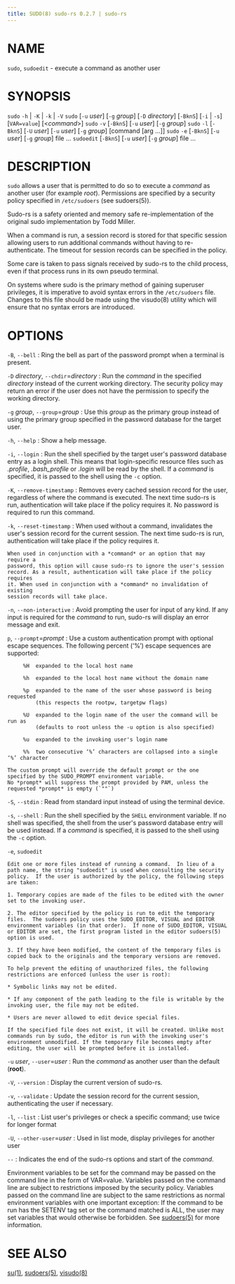 ```yaml
---
title: SUDO(8) sudo-rs 0.2.7 | sudo-rs
---
```


# NAME

`sudo`, `sudoedit` - execute a command as another user

# SYNOPSIS

`sudo` `-h` | `-K` | `-k` | `-V`
`sudo` [`-u` *user*] [`-g` *group*] [`-D` *directory*] [`-BknS`] [`-i` | `-s`] [`VAR=value`] [<*command*>]
`sudo` `-v` [`-BknS`] [`-u` *user*]  [`-g` *group*]
`sudo` `-l` [`-BknS`] [`-U` *user*] [`-u` *user*]  [`-g` *group*] [command [arg ...]]
`sudo` `-e` [`-BknS`] [`-u` *user*] [`-g` *group*] file ...
`sudoedit` [`-BknS`] [`-u` *user*] [`-g` *group*] file ...


# DESCRIPTION

`sudo` allows a user that is permitted to do so to execute a *command* as
another user (for example *root*). Permissions are specified by a security
policy specified in `/etc/sudoers` (see sudoers(5)).

Sudo-rs is a safety oriented and memory safe re-implementation of the original
sudo implementation by Todd Miller.

When a command is run, a session record is stored for that specific session
allowing users to run additional commands without having to re-authenticate. The
timeout for session records can be specified in the policy.

Some care is taken to pass signals received by sudo-rs to the child process,
even if that process runs in its own pseudo terminal.

On systems where sudo is the primary method of gaining superuser privileges, it is
imperative to avoid syntax errors in the `/etc/sudoers` file. Changes to this file
should be made using the visudo(8) utility which will ensure that no syntax errors
are introduced.

# OPTIONS

`-B`, `--bell`
: Ring the bell as part of the password prompt when a terminal is present.

`-D` *directory*, `--chdir`=*directory*
:   Run the *command* in the specified *directory* instead of the current
    working directory. The security policy may return an error if the user does
    not have the permission to specify the working directory.

`-g` *group*, `--group`=*group*
:   Use this *group* as the primary group instead of using the primary group
    specified in the password database for the target user.

`-h`, `--help`
:   Show a help message.

`-i`, `--login`
:   Run the shell specified by the target user's password database entry as a
    login shell. This means that login-specific resource files such as
    *.profile*, *.bash_profile* or *.login* will be read by the shell. If a
    *command* is specified, it is passed to the shell using the `-c` option.

`-K`, `--remove-timestamp`
:   Removes every cached session record for the user, regardless of where the
    command is executed. The next time sudo-rs is run, authentication will take
    place if the policy requires it. No password is required to run this
    command.

`-k`, `--reset-timestamp`
:   When used without a command, invalidates the user's session record for
    the current session. The next time sudo-rs is run, authentication will take
    place if the policy requires it.

    When used in conjunction with a *command* or an option that may require a
    password, this option will cause sudo-rs to ignore the user's session
    record. As a result, authentication will take place if the policy requires
    it. When used in conjunction with a *command* no invalidation of existing
    session records will take place.

`-n`, `--non-interactive`
:   Avoid prompting the user for input of any kind. If any input is required for
    the *command* to run, sudo-rs will display an error message and exit.

`p`, `--prompt`=*prompt*
:   Use a custom authentication prompt with optional escape sequences. The
    following percent (‘%’) escape sequences are supported:

         %H  expanded to the local host name

         %h  expanded to the local host name without the domain name

         %p  expanded to the name of the user whose password is being requested
             (this respects the rootpw, targetpw flags)

         %U  expanded to the login name of the user the command will be run as
             (defaults to root unless the -u option is also specified)

         %u  expanded to the invoking user's login name

         %%  two consecutive ‘%’ characters are collapsed into a single ‘%’ character

    The custom prompt will override the default prompt or the one specified by the SUDO_PROMPT environment variable.
    No *prompt* will suppress the prompt provided by PAM, unless the requested *prompt* is empty (`""`)

`-S`, `--stdin`
:   Read from standard input instead of using the terminal device.

`-s`, `--shell`
:   Run the shell specified by the `SHELL` environment variable. If no shell
    was specified, the shell from the user's password database entry will be
    used instead. If a *command* is specified, it is passed to the shell using the `-c` option.

`-e`, `sudoedit`

    Edit one or more files instead of running a command.  In lieu of a path name, the string "sudoedit" is used when consulting the security policy.  If the user is authorized by the policy, the following steps are taken:

    1. Temporary copies are made of the files to be edited with the owner set to the invoking user.

    2. The editor specified by the policy is run to edit the temporary files.  The sudoers policy uses the SUDO_EDITOR, VISUAL and EDITOR environment variables (in that order).  If none of SUDO_EDITOR, VISUAL or EDITOR are set, the first program listed in the editor sudoers(5) option is used.

    3. If they have been modified, the content of the temporary files is copied back to the originals and the temporary versions are removed.

    To help prevent the editing of unauthorized files, the following restrictions are enforced (unless the user is root):

    * Symbolic links may not be edited.

    * If any component of the path leading to the file is writable by the invoking user, the file may not be edited.

    * Users are never allowed to edit device special files.

    If the specified file does not exist, it will be created. Unlike most commands run by sudo, the editor is run with the invoking user's environment unmodified. If the temporary file becomes empty after editing, the user will be prompted before it is installed.

`-u` *user*, `--user`=*user*
:   Run the *command* as another user than the default (**root**).

`-V`, `--version`
:   Display the current version of sudo-rs.

`-v`, `--validate`
:   Update the session record for the current session, authenticating the user
    if necessary.

`-l`, `--list`
:   List user's privileges or check a specific command; use twice for longer format

`-U`, `--other-user`=*user*
:   Used in list mode, display privileges for another user


`--`
:   Indicates the end of the sudo-rs options and start of the *command*.

Environment variables to be set for the command may be passed on the command line in the form of VAR=value. Variables passed on the command line are subject to restrictions imposed by the security policy.
Variables passed on the command line are subject to the same restrictions as normal environment variables with one important exception: If the command to be run has the SETENV tag set or the command matched is ALL,
the user may set variables that would otherwise be forbidden. See [sudoers(5)](sudoers.5.md) for more information.

# SEE ALSO

[su(1)](su.1.md), [sudoers(5)](sudoers.5.md), [visudo(8)](visudo.8.md)
